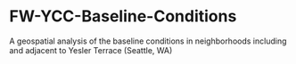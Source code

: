 # FW-YCC-Baseline-Conditions
A geospatial analysis of the baseline conditions in neighborhoods including and adjacent to Yesler Terrace (Seattle, WA)
